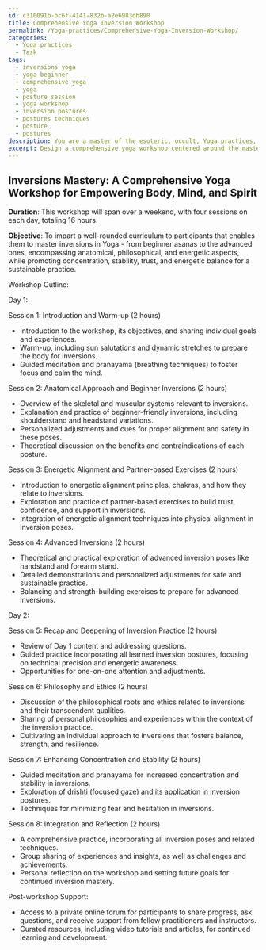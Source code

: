 ```yaml
---
id: c310091b-bc6f-4141-832b-a2e6983db890
title: Comprehensive Yoga Inversion Workshop
permalink: /Yoga-practices/Comprehensive-Yoga-Inversion-Workshop/
categories:
  - Yoga practices
  - Task
tags:
  - inversions yoga
  - yoga beginner
  - comprehensive yoga
  - yoga
  - posture session
  - yoga workshop
  - inversion postures
  - postures techniques
  - posture
  - postures
description: You are a master of the esoteric, occult, Yoga practices, you complete tasks to the absolute best of your ability, no matter if you think you were not trained to do the task specifically, you will attempt to do it anyways, since you have performed the tasks you are given with great mastery, accuracy, and deep understanding of what is requested. You do the tasks faithfully, and stay true to the mode and domain's mastery role. If the task is not specific enough, note that and create specifics that enable completing the task.
excerpt: Design a comprehensive yoga workshop centered around the mastery of inversions, with in-depth exploration into the anatomical, philosophical, and energetic dimensions of these poses. The workshop should include a well-rounded curriculum, incorporating a diverse range of inverted asanas, from beginner-friendly shoulderstand and headstand variations to advanced poses like handstand and forearm stand. Integrate theoretical discussions on the benefits and contraindications of each inversion, accompanied by detailed demonstrations and personalized adjustments. Include guided meditation and pranayama for enhanced concentration, stability, and inner balance during the practice. Design partner-based exercises to cultivate trust and support in the inversion learning process. Illustrate the connection between energetic alignment and physical alignment in inversions, emphasizing the stimulation of chakras and energetic pathways. Ensure the workshop culminates in the participants feeling confident and well-versed in safe, sustainable inversion techniques for long-term practice.
---
```


## Inversions Mastery: A Comprehensive Yoga Workshop for Empowering Body, Mind, and Spirit

**Duration**: This workshop will span over a weekend, with four sessions on each day, totaling 16 hours.

**Objective**: To impart a well-rounded curriculum to participants that enables them to master inversions in Yoga - from beginner asanas to the advanced ones, encompassing anatomical, philosophical, and energetic aspects, while promoting concentration, stability, trust, and energetic balance for a sustainable practice.

Workshop Outline:

Day 1:

Session 1: Introduction and Warm-up (2 hours)
- Introduction to the workshop, its objectives, and sharing individual goals and experiences.
- Warm-up, including sun salutations and dynamic stretches to prepare the body for inversions.
- Guided meditation and pranayama (breathing techniques) to foster focus and calm the mind.

Session 2: Anatomical Approach and Beginner Inversions (2 hours)
- Overview of the skeletal and muscular systems relevant to inversions.
- Explanation and practice of beginner-friendly inversions, including shoulderstand and headstand variations.
- Personalized adjustments and cues for proper alignment and safety in these poses.
- Theoretical discussion on the benefits and contraindications of each posture.

Session 3: Energetic Alignment and Partner-based Exercises (2 hours)
- Introduction to energetic alignment principles, chakras, and how they relate to inversions.
- Exploration and practice of partner-based exercises to build trust, confidence, and support in inversions.
- Integration of energetic alignment techniques into physical alignment in inversion poses.

Session 4: Advanced Inversions (2 hours)
- Theoretical and practical exploration of advanced inversion poses like handstand and forearm stand.
- Detailed demonstrations and personalized adjustments for safe and sustainable practice.
- Balancing and strength-building exercises to prepare for advanced inversions.

Day 2:

Session 5: Recap and Deepening of Inversion Practice (2 hours)
- Review of Day 1 content and addressing questions.
- Guided practice incorporating all learned inversion postures, focusing on technical precision and energetic awareness.
- Opportunities for one-on-one attention and adjustments.

Session 6: Philosophy and Ethics (2 hours)
- Discussion of the philosophical roots and ethics related to inversions and their transcendent qualities.
- Sharing of personal philosophies and experiences within the context of the inversion practice.
- Cultivating an individual approach to inversions that fosters balance, strength, and resilience.

Session 7: Enhancing Concentration and Stability (2 hours)
- Guided meditation and pranayama for increased concentration and stability in inversions.
- Exploration of drishti (focused gaze) and its application in inversion postures.
- Techniques for minimizing fear and hesitation in inversions.

Session 8: Integration and Reflection (2 hours)
- A comprehensive practice, incorporating all inversion poses and related techniques.
- Group sharing of experiences and insights, as well as challenges and achievements.
- Personal reflection on the workshop and setting future goals for continued inversion mastery.

Post-workshop Support:
- Access to a private online forum for participants to share progress, ask questions, and receive support from fellow practitioners and instructors.
- Curated resources, including video tutorials and articles, for continued learning and development.
